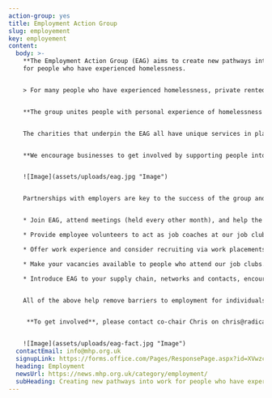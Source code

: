 ```yaml
---
action-group: yes
title: Employment Action Group
slug: employement
key: employement
content:
  body: >-
    **The Employment Action Group (EAG) aims to create new pathways into work**
    for people who have experienced homelessness.  


    > For many people who have experienced homelessness, private rented tenancies are often their only option to move on from emergency or temporary accommodation and create a home of their own. **For people to be able to secure and sustain tenancies, they need good jobs** - ideally full-time hours, paid at the real living wage, and with reasonable longevity of contract. 


    **The group unites people with personal experience of homelessness with businesses, public and charity sector organisations**, to co-produce inclusive employment solutions. 


    The charities that underpin the EAG all have unique services in place that collectively can help people to overcome their barriers to work. These charities can support people with their motivation and confidence, as well as assisting with job applications and interview skills.  


    **We encourage businesses to get involved by supporting people into work.** Find out how you can get involved below!


    ![Image](assets/uploads/eag.jpg "Image")


    Partnerships with employers are key to the success of the group and we invite employers to step up and be part of the solution and support people into employment. There’s lots of ways to get involved, including: 


    * Join EAG, attend meetings (held every other month), and help the group to achieve its aims. 

    * Provide employee volunteers to act as job coaches at our job clubs, helping with job search and application (this can be in person or online). 

    * Offer work experience and consider recruiting via work placements. 

    * Make your vacancies available to people who attend our job clubs. 

    * Introduce EAG to your supply chain, networks and contacts, encouraging them to pledge jobs. 


    All of the above help remove barriers to employment for individuals who have experience of homelessness. 


     **T﻿o get involved**, please contact co-chair Chris on chris@radicalrecruit.org.uk


    ![Image](assets/uploads/eag-fact.jpg "Image")
  contactEmail: info@mhp.org.uk
  signupLink: https://forms.office.com/Pages/ResponsePage.aspx?id=XVwzcf1bkE61VN8N5KjjQkQ2JR41SuRLu92-3-tlPOtURDMzQjVZWEczSFdPS1M2SEZMR1RVTkpHVC4u
  heading: Employment
  newsUrl: https://news.mhp.org.uk/category/employment/
  subHeading: Creating new pathways into work for people who have experienced homelessness
---
```

